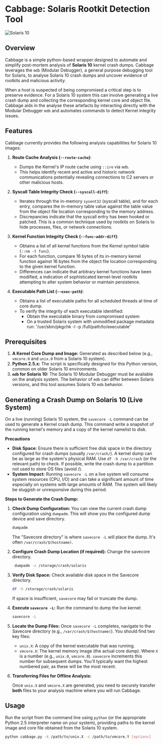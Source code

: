 # Cabbage: Solaris Rootkit Detection Tool
![Solaris 10](https://img.shields.io/badge/OS-Solaris_10-orange.svg)


## Overview

Cabbage is a simple python-based wrapper designed to automate and simplify post-mortem analysis of **Solaris 10** kernel crash dumps. Cabbage leverages the `mdb` (Modular Debugger), a general purpose debugging tool for Solaris, to analyse Solaris 10 crash dumps and  uncover evidence of rootkits and malicious activity. 

When a host is suspected of being compromised a critical step is to preserve evidence. For a Solaris 10 system this can involve generating a live crash dump and collecting the corresponding kernel core and object file. Cabbage aids in the analyse these artefacts by interacting directly with the Modular Debugger `mdb` and automates commands to detect Kernel integrity issues. 

## Features

Cabbage currently provides the following analysis capabilities for Solaris 10 images:

1.  **Route Cache Analysis (`--route-cache`)**:
    *   Dumps the Kernel's IP route cache using `::ire` via `mdb`.
    *   This helps identify recent and active and historic network communications potentially revealing connections to C2 servers or other malicious hosts.

2.  **Syscall Table Integrity Check (`--syscall-diff`)**:
    *   Iterates through the in-memory `sysent32` (syscall table), and for each entry, compares the in-memory table value against the table value from the object file location corresponding to the memory address.
    *   Discrepancies indicate that the syscall entry has been hooked or patched. This is a common technique used by rootkits on Solaris to hide processes, files, or network connections.

3.  **Kernel Function Integrity Check (`--func-addr-diff`)**:
    *   Obtains a list of all kernel functions from the Kernel symbol table (`::nm -t func`).
    *   For each function, compare 16 bytes of its in-memory kernel function against 16 bytes from the object file location corresponding to the given kernel function.
    *   Differences can indicate that arbitrary kernel functions have been modified, a indication of sophisticated kernel-level rootkits attempting to alter system behavior or maintain persistence.

4. **Executable Path List (`--exec-path`)**: 
    *  Obtains a list of executable paths for all scheduled threads at time of core dump.
    * To verify the integrity of each executable identified:
        * Obtain the executable binary from compromised system
        * On a trusted Solaris system with unmodified package metadata run: '/usr/sbin/pkgchk -l -p /full/path/to/executable'

## Prerequisites

1.  **A Kernel Core Dump and Image:** Generated as described below (e.g., `vmcore.0` and `unix.0` from a Solaris 10 system).
2.  **Python 2.5.x:** The script is specifically designed for this Python version, common on older Solaris 10 environments.
3.  **`mdb` for Solaris 10:** The Solaris 10 Modular Debugger must be available on the analysis system. The behavior of `mdb` can differ between Solaris versions, and this tool assumes Solaris 10 `mdb` behavior.

## Generating a Crash Dump on Solaris 10 (Live System)

On a live (running) Solaris 10 system, the `savecore -L` command can be used to generate a Kernel crash dump. This command write a snapshot of the running kernel's memory and a copy of the kernel namelist to disk.

**Precautions**

*   **Disk Space:** Ensure there is sufficient free disk space in the directory configured for crash dumps (usually `/var/crash/`). A kernel dump can be as large as the system's physical RAM. Use `df -h /var/crash` (or the relevant path) to check. If possible, write the crash dump to a partition not used to store OS files (avoid /). 
*   **System Impact:** Running `savecore -L` on a live system will consume system resources (CPU, I/O) and can take a significant amount of time especially on systems with large amounts of RAM. The system will likely be sluggish or unresponsive during this period. 

**Steps to Generate the Crash Dump:**

1.  **Check Dump Configuration:**
    You can view the current crash dump configuration using `dumpadm`. This will show you the configured dump device and save directory.
    ```bash
    dumpadm
    ```
    The "Savecore directory" is where `savecore -L` will place the dump. It's often `/var/crash/$(hostname)`.

2. **Configure Crash Dump Location (if required):**
   Change the savecore directory.
   ```bash
    dumpadm -s /storage/crash/solaris
    ```

3.  **Verify Disk Space:**
    Check available disk space in the Savecore directory.
    ```bash
    df -h /storage/crash/solaris
    ```
    If space is insufficient, `savecore` may fail or truncate the dump.

4.  **Execute `savecore -L`:**
    Run the command to dump the live kernel:
    ```bash
    savecore -L
    ```

5.  **Locate the Dump Files:**
    Once `savecore -L` completes, navigate to the Savecore directory (e.g., `/var/crash/$(hostname)`). You should find two key files:
    *   `unix.X`: A copy of the kernel executable that was running.
    *   `vmcore.X`: The kernel memory image (the actual core dump).
    Where `X` is a number (e.g., `unix.0`, `vmcore.0`). `savecore` increments this number for subsequent dumps. You'll typically want the highest numbered pair, as these will be the most recent.

6. **Transferring Files for Offline Analysis:**

   Once `unix.X` and `vmcore.X` are generated, you need to securely transfer **both** files to your analysis machine where you will run Cabbage.

## Usage

Run the script from the command line using `python` (or the appropriate Python 2.5 interpreter name on your system), providing paths to the kernel image and core file obtained from the Solaris 10 system.

```bash
python cabbage.py -k /path/to/unix.X -c /path/to/vmcore.Y [options]
```
